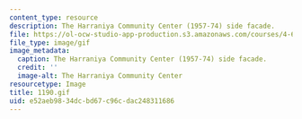 ```yaml
---
content_type: resource
description: The Harraniya Community Center (1957-74) side facade.
file: https://ol-ocw-studio-app-production.s3.amazonaws.com/courses/4-615-the-architecture-of-cairo-spring-2002/e52aeb9834dcbd67c96cdac248311686_1190.gif
file_type: image/gif
image_metadata:
  caption: The Harraniya Community Center (1957-74) side facade.
  credit: ''
  image-alt: The Harraniya Community Center
resourcetype: Image
title: 1190.gif
uid: e52aeb98-34dc-bd67-c96c-dac248311686
---
```

